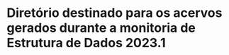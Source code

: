 <h1>Diretório destinado para os acervos gerados durante a monitoria de Estrutura de Dados 2023.1<h1>